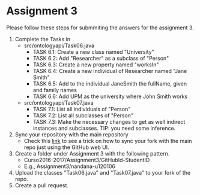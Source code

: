 Assignment 3
============

Please follow these steps for submmiting the answers for the assignment 3.

1. Complete the Tasks in
    * src/ontologyapi/Task06.java
        * TASK 6.1: Create a new class named "University" 
        * TASK 6.2: Add "Researcher" as a subclass of "Person" 
        * TASK 6.3: Create a new property named "worksIn" 
        * TASK 6.4: Create a new individual of Researcher named "Jane Smith" 
        * TASK 6.5: Add to the individual JaneSmith the fullName, given and family names
        * TASK 6.6: Add UPM as the university where John Smith works     
    * src/ontologyapi/Task07.java
        * TASK 7.1: List all individuals of "Person"
        * TASK 7.2: List all subclasses of "Person"
        * TASK 7.3: Make the necessary changes to get as well indirect instances and subclasses. TIP: you need some inference.       
2. Sync your repository with the main repository
    * Check this [link](https://www.sitepoint.com/quick-tip-sync-your-fork-with-the-original-without-the-cli/) to see a trick on how to sync your fork with the main repo just using the GitHub web UI. 
3. Create a folder under Assignment 3 with the following pattern. 
    * Curso2016-2017/Assignment3/GitHubId-StudentID
    * E.g., Assignment3/nandana-u120106
4. Upload the classes "Task06.java" and "Task07.java" to your fork of the repo.
5. Create a pull request.
